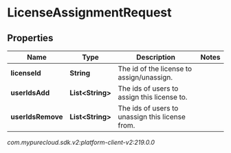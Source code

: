 # LicenseAssignmentRequest


## Properties

| Name | Type | Description | Notes |
| ------------ | ------------- | ------------- | ------------- |
| **licenseId** | **String** | The id of the license to assign/unassign. |  |
| **userIdsAdd** | **List&lt;String&gt;** | The ids of users to assign this license to. |  |
| **userIdsRemove** | **List&lt;String&gt;** | The ids of users to unassign this license from. |  |




_com.mypurecloud.sdk.v2:platform-client-v2:219.0.0_

